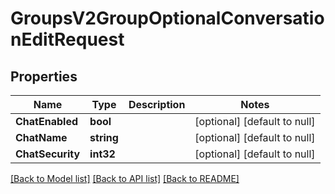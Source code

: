 # GroupsV2GroupOptionalConversationEditRequest

## Properties
Name | Type | Description | Notes
------------ | ------------- | ------------- | -------------
**ChatEnabled** | **bool** |  | [optional] [default to null]
**ChatName** | **string** |  | [optional] [default to null]
**ChatSecurity** | **int32** |  | [optional] [default to null]

[[Back to Model list]](../README.md#documentation-for-models) [[Back to API list]](../README.md#documentation-for-api-endpoints) [[Back to README]](../README.md)


